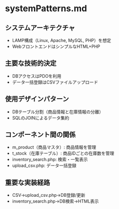 # systemPatterns.md

## システムアーキテクチャ
- LAMP構成（Linux, Apache, MySQL, PHP）を想定
- WebフロントエンドはシンプルなHTML+PHP

## 主要な技術的決定
- DBアクセスはPDOを利用
- データ一括登録はCSVファイルアップロード

## 使用デザインパターン
- DBテーブル分割（商品情報と在庫情報の分離）
- SQLのJOINによるデータ集約

## コンポーネント間の関係
- m_product（商品マスタ）: 商品情報を管理
- t_stock（在庫テーブル）: 商品IDごとの在庫数を管理
- inventory_search.php: 検索・一覧表示
- upload_csv.php: データ一括登録

## 重要な実装経路
- CSV→upload_csv.php→DB登録/更新
- inventory_search.php→DB検索→HTML表示 